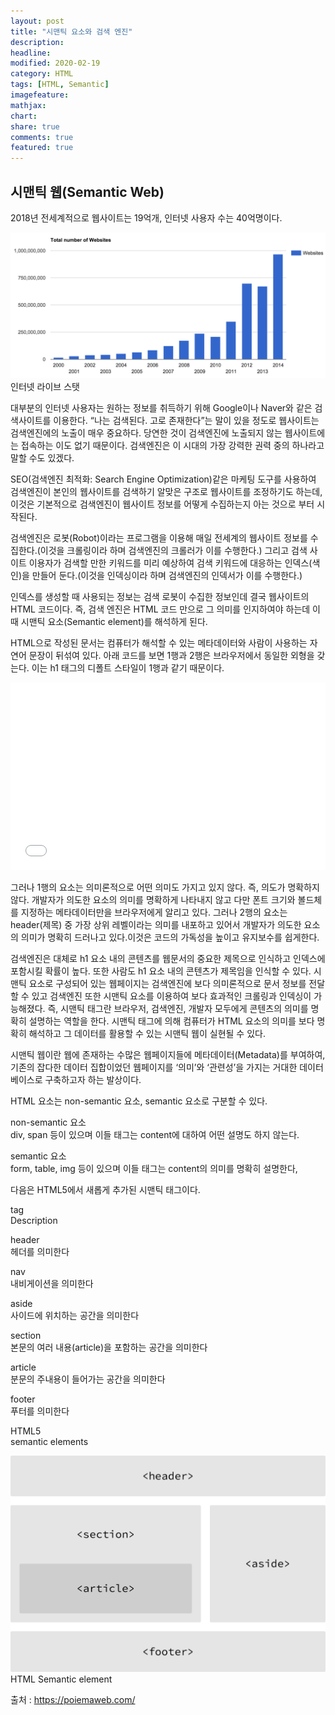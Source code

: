 ```yaml
---
layout: post
title: "시맨틱 요소와 검색 엔진"
description:
headline:
modified: 2020-02-19
category: HTML
tags: [HTML, Semantic]
imagefeature:
mathjax:
chart:
share: true
comments: true
featured: true
---
```


## 시맨틱 웹(Semantic Web)

2018년 전세계적으로 웹사이트는 19억개, 인터넷 사용자 수는 40억명이다.

![Internet_live_stats](../images/Internet_live_stats.png "Internet live stats")
<span class="c">인터넷 라이브 스탯</span>

대부분의 인터넷 사용자는 원하는 정보를 취득하기 위해 Google이나 Naver와 같은 검색사이트를 이용한다. “나는 검색된다. 고로 존재한다”는 말이 있을 정도로 웹사이트는 검색엔진에의 노출이 매우 중요하다. 당연한 것이 검색엔진에 노출되지 않는 웹사이트에는 접속하는 이도 없기 때문이다. 검색엔진은 이 시대의 가장 강력한 권력 중의 하나라고 말할 수도 있겠다.

<span class="p">SEO(검색엔진 최적화: Search Engine Optimization)</span>같은 마케팅 도구를 사용하여 검색엔진이 본인의 웹사이트를 검색하기 알맞은 구조로 웹사이트를 조정하기도 하는데, 이것은 기본적으로 검색엔진이 웹사이트 정보를 어떻게 수집하는지 아는 것으로 부터 시작된다.

검색엔진은 로봇(Robot)이라는 프로그램을 이용해 매일 전세계의 웹사이트 정보를 수집한다.(이것을 <span class="y">크롤링</span>이라 하며 검색엔진의 크롤러가 이를 수행한다.) 그리고 검색 사이트 이용자가 검색할 만한 키워드를 미리 예상하여 검색 키워드에 대응하는 인덱스(색인)을 만들어 둔다.(이것을 <span class="y">인덱싱</span>이라 하며 검색엔진의 인덱서가 이를 수행한다.)

인덱스를 생성할 때 사용되는 정보는 검색 로봇이 수집한 정보인데 결국 웹사이트의 HTML 코드이다. 즉, 검색 엔진은 HTML 코드 만으로 그 의미를 인지하여야 하는데 이때 <span class="y">시맨틱 요소(Semantic element)</span>를 해석하게 된다.

HTML으로 작성된 문서는 컴퓨터가 해석할 수 있는 메타데이터와 사람이 사용하는 자연어 문장이 뒤섞여 있다. 아래 코드를 보면 1행과 2행은 브라우저에서 동일한 외형을 갖는다. 이는 h1 태그의 디폴트 스타일이 1행과 같기 때문이다.

<div class="code"><iframe width="100%" height="300" src="//jsfiddle.net/Jangyusu/hLga9o84/9/embedded/html,result/dark/" allowfullscreen="allowfullscreen" allowpaymentrequest frameborder="0"></iframe></div>

그러나 1행의 요소는 의미론적으로 어떤 의미도 가지고 있지 않다. 즉, 의도가 명확하지 않다. 개발자가 의도한 요소의 의미를 명확하게 나타내지 않고 다만 폰트 크기와 볼드체를 지정하는 메타데이터만을 브라우저에게 알리고 있다. 그러나 2행의 요소는 header(제목) 중 가장 상위 레벨이라는 의미를 내포하고 있어서 개발자가 의도한 요소의 의미가 명확히 드러나고 있다.이것은 코드의 가독성을 높이고 유지보수를 쉽게한다.

검색엔진은 대체로 h1 요소 내의 콘텐츠를 웹문서의 중요한 제목으로 인식하고 인덱스에 포함시킬 확률이 높다. 또한 사람도 h1 요소 내의 콘텐츠가 제목임을 인식할 수 있다. 시맨틱 요소로 구성되어 있는 웹페이지는 검색엔진에 보다 의미론적으로 문서 정보를 전달할 수 있고 검색엔진 또한 시맨틱 요소를 이용하여 보다 효과적인 크롤링과 인덱싱이 가능해졌다. 즉, <span class="p">시맨틱 태그란</span> 브라우저, 검색엔진, 개발자 모두에게 콘텐츠의 의미를 명확히 설명하는 역할을 한다. 시맨틱 태그에 의해 컴퓨터가 HTML 요소의 의미를 보다 명확히 해석하고 그 데이터를 활용할 수 있는 시맨틱 웹이 실현될 수 있다.

<span class="p">시맨틱 웹이란</span> 웹에 존재하는 수많은 웹페이지들에 메타데이터(Metadata)를 부여하여, 기존의 잡다한 데이터 집합이었던 웹페이지를 ‘의미’와 ‘관련성’을 가지는 거대한 데이터베이스로 구축하고자 하는 발상이다.

HTML 요소는 <span class="y">non-semantic 요소</span>, <span class="y">semantic 요소</span>로 구분할 수 있다.

<span class="g">non-semantic 요소</span>  
div, span 등이 있으며 이들 태그는 content에 대하여 어떤 설명도 하지 않는다.

<span class="g">semantic 요소</span>  
form, table, img 등이 있으며 이들 태그는 content의 의미를 명확히 설명한다,

다음은 HTML5에서 새롭게 추가된 시맨틱 태그이다.

<span class="g">tag</span>  
Description

<span class="g">header</span>  
헤더를 의미한다

<span class="g">nav</span>  
내비게이션을 의미한다

<span class="g">aside</span>  
사이드에 위치하는 공간을 의미한다

<span class="g">section</span>  
본문의 여러 내용(article)을 포함하는 공간을 의미한다

<span class="g">article</span>  
분문의 주내용이 들어가는 공간을 의미한다

<span class="g">footer</span>  
푸터를 의미한다

<span class="g">HTML5</span>  
semantic elements

![HTML_Semantic_elemnet](../images/HTML_Semantic_elemnet.png "HTML Semantic elemnet")
<span class="c">HTML Semantic element</span>

<span class="b">출처 : https://poiemaweb.com/</span>

